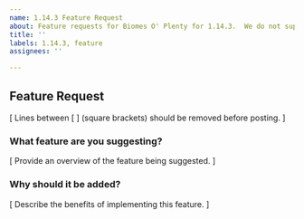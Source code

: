 ```yaml
---
name: 1.14.3 Feature Request
about: Feature requests for Biomes O' Plenty for 1.14.3.  We do not support older versions!
title: ''
labels: 1.14.3, feature
assignees: ''

---
```


## Feature Request

[ Lines between [ ] (square brackets) should be removed before posting. ]</br>

### What feature are you suggesting?

[ Provide an overview of the feature being suggested. ]</br>

### Why should it be added?

[ Describe the benefits of implementing this feature. ]</br>
